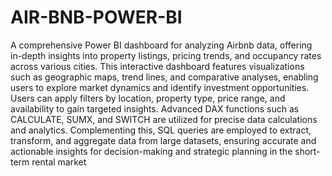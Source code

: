 # AIR-BNB-POWER-BI
A comprehensive Power BI dashboard for analyzing Airbnb data, offering in-depth insights into property listings, pricing trends, and occupancy rates across various cities.
 This interactive dashboard features visualizations such as geographic maps, trend lines, and comparative analyses, enabling users to explore market dynamics and identify investment opportunities. Users can apply filters by location, property type, price range, and availability to gain targeted insights. Advanced DAX functions such as CALCULATE, SUMX, and SWITCH are utilized for precise data calculations and analytics. Complementing this, SQL queries are employed to extract, transform, and aggregate data from large datasets, ensuring accurate and actionable insights for decision-making and strategic planning in the short-term rental market
